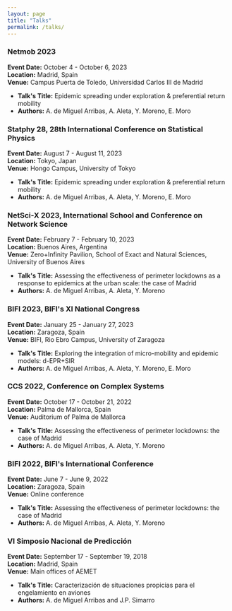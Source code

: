 ```yaml
---
layout: page
title: "Talks"
permalink: /talks/
---
```


### Netmob 2023
**Event Date:** October 4 - October 6, 2023  
**Location:** Madrid, Spain  
**Venue:** Campus Puerta de Toledo, Universidad Carlos III de Madrid  
- **Talk's Title:** Epidemic spreading under exploration & preferential return mobility  
- **Authors:** A. de Miguel Arribas, A. Aleta, Y. Moreno, E. Moro  

### Statphy 28, 28th International Conference on Statistical Physics
**Event Date:** August 7 - August 11, 2023  
**Location:** Tokyo, Japan  
**Venue:** Hongo Campus, University of Tokyo  
- **Talk's Title:** Epidemic spreading under exploration & preferential return mobility  
- **Authors:** A. de Miguel Arribas, A. Aleta, Y. Moreno, E. Moro  

### NetSci-X 2023, International School and Conference on Network Science
**Event Date:** February 7 - February 10, 2023  
**Location:** Buenos Aires, Argentina  
**Venue:** Zero+Infinity Pavilion, School of Exact and Natural Sciences, University of Buenos Aires  
- **Talk's Title:** Assessing the effectiveness of perimeter lockdowns as a response to epidemics at the urban scale: the case of Madrid  
- **Authors:** A. de Miguel Arribas, A. Aleta, Y. Moreno  

### BIFI 2023, BIFI's XI National Congress
**Event Date:** January 25 - January 27, 2023  
**Location:** Zaragoza, Spain  
**Venue:** BIFI, Rio Ebro Campus, University of Zaragoza  
- **Talk's Title:** Exploring the integration of micro-mobility and epidemic models: d-EPR+SIR  
- **Authors:** A. de Miguel Arribas, A. Aleta, Y. Moreno, E. Moro  

### CCS 2022, Conference on Complex Systems
**Event Date:** October 17 - October 21, 2022  
**Location:** Palma de Mallorca, Spain  
**Venue:** Auditorium of Palma de Mallorca  
- **Talk's Title:** Assessing the effectiveness of perimeter lockdowns: the case of Madrid  
- **Authors:** A. de Miguel Arribas, A. Aleta, Y. Moreno  

### BIFI 2022, BIFI's International Conference
**Event Date:** June 7 - June 9, 2022  
**Location:** Zaragoza, Spain  
**Venue:** Online conference  
- **Talk's Title:** Assessing the effectiveness of perimeter lockdowns: the case of Madrid  
- **Authors:** A. de Miguel Arribas, A. Aleta, Y. Moreno  

### VI Simposio Nacional de Predicción
**Event Date:** September 17 - September 19, 2018  
**Location:** Madrid, Spain  
**Venue:** Main offices of AEMET  
- **Talk's Title:** Caracterización de situaciones propicias para el engelamiento en aviones  
- **Authors:** A. de Miguel Arribas and J.P. Simarro  

